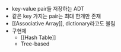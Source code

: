 - key-value pair들 저장하는 ADT
- 같은 key 가지는 pair는 최대 한개만 존재
- [[Associative Array]], dictionary라고도 불림
- 구현체
	- [[Hash Table]]
	- Tree-based
